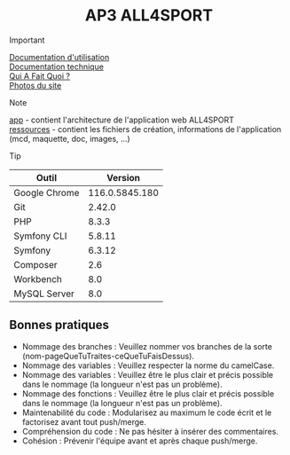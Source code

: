 # <div align="center">AP3 ALL4SPORT</div>

> [!IMPORTANT]
> [Documentation d'utilisation](/ressources/doc/utilisation.pdf "Documentation d'utilisation")  
> [Documentation technique](/ressources/doc/documentation-technique-mise-en-production-ap3-groupe-1-2024.pdf "Documentation technique")  
> [Qui A Fait Quoi ?](/ressources/doc/qui-a-fait-quoi.pdf "Qui A Fait Quoi ?")  
> [Photos du site](/ressources/photos "Photos du site")

> [!NOTE]
> [app](/app "app") - contient l'architecture de l'application web ALL4SPORT  
> [ressources](/ressources "ressources") - contient les fichiers de création, informations de l'application (mcd, maquette, doc, images, ...)

> [!TIP]
> | Outil  | Version |
> | ------------- | ------------- |
> | Google Chrome | 116.0.5845.180 |
> | Git | 2.42.0 |
> | PHP | 8.3.3 |
> | Symfony CLI | 5.8.11 |
> | Symfony | 6.3.12 |
> | Composer | 2.6 |
> | Workbench | 8.0 |
> | MySQL Server | 8.0 |

## Bonnes pratiques

- Nommage des branches : Veuillez nommer vos branches de la sorte (nom-pageQueTuTraites-ceQueTuFaisDessus).
- Nommage des variables : Veuillez respecter la norme du camelCase.
- Nommage des variables : Veuillez être le plus clair et précis possible dans le nommage (la longueur n'est pas un problème).
- Nommage des fonctions : Veuillez être le plus clair et précis possible dans le nommage (la longueur n'est pas un problème).
- Maintenabilité du code : Modularisez au maximum le code écrit et le factorisez avant tout push/merge.
- Compréhension du code : Ne pas hésiter à insérer des commentaires.
- Cohésion : Prévenir l'équipe avant et après chaque push/merge.
